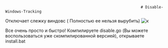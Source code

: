                                                                 # Disable-Windows-Tracking
Отключает слежку виндовс ( Полностью ее нельзя вырубить)
                              ![к](https://user-images.githubusercontent.com/102496559/184756345-ae61aa72-566b-490a-b0b7-aab768ef47d6.png)



Все очень просто и быстро! Компилируете disable.go (Вы можете воспользоваться уже скомпилированной версией), открываете install.bat
